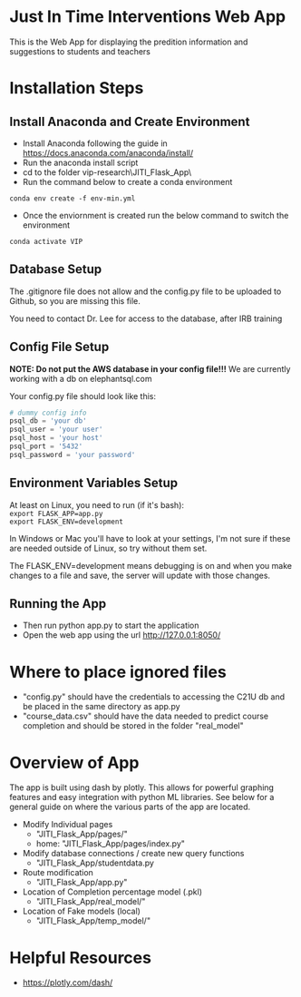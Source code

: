 # Just In Time Interventions Web App

This is the Web App for displaying the predition information and suggestions to students and teachers

# Installation Steps
## Install Anaconda and Create Environment
* Install Anaconda following the guide in https://docs.anaconda.com/anaconda/install/
* Run the anaconda install script
* cd to the folder vip-research\JITI_Flask_App\
* Run the command below to create a conda environment

```
conda env create -f env-min.yml
```

* Once the enviornment is created run the below command to switch the environment 

```
conda activate VIP
```
## Database Setup
The .gitignore file does not allow and the config.py file to be uploaded to Github, so you are missing this file. 

You need to contact Dr. Lee for access to the database, after IRB training

## Config File Setup

**NOTE: Do not put the AWS database in your config file!!!** We are currently working with a db on elephantsql.com

Your config.py file should look like this:  
```python
# dummy config info
psql_db = 'your db'
psql_user = 'your user'
psql_host = 'your host'
psql_port = '5432'
psql_password = 'your password'
```
## Environment Variables Setup
At least on Linux, you need to run (if it's bash):  
`export FLASK_APP=app.py`  
`export FLASK_ENV=development`  

In Windows or Mac you'll have to look at your settings, I'm not sure if these are needed outside of Linux, so try without them set.

The FLASK_ENV=development means debugging is on and when you make changes to a file and save, the server will update with those changes.

## Running the App
* Then run python app.py to start the application
* Open the web app using the url http://127.0.0.1:8050/


# Where to place ignored files
* "config.py" should have the credentials to accessing the C21U db and be placed in the same directory as app.py
* "course_data.csv" should have the data needed to predict course completion and should be stored in the folder "real_model"

# Overview of App
The app is built using dash by plotly. This allows for powerful graphing features and easy integration with python ML libraries. See below for a general guide on where the various parts of the app are located.
* Modify Individual pages
    * "JITI_Flask_App/pages/"
    * home: "JITI_Flask_App/pages/index.py"
* Modify database connections / create new query functions
    * "JITI_Flask_App/studentdata.py
* Route modification
    * "JITI_Flask_App/app.py"
* Location of Completion percentage model (.pkl)
    * "JITI_Flask_App/real_model/"
* Location of Fake models (local)
    *  "JITI_Flask_App/temp_model/"

# Helpful Resources
* https://plotly.com/dash/